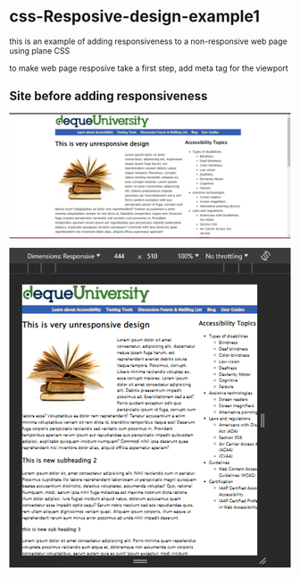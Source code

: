 # css-Resposive-design-example1
this is an example of adding responsiveness to a non-responsive web page using plane CSS

to make web page resposive take a first step, add meta tag for the viewport

 <meta name="viewport" content="width=device-width, initial-scale=1">

## Site before adding responsiveness

![Alt text](./assets/image.png)

![Alt text](./assets/image-1.png)
